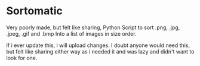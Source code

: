 # Sortomatic
Very poorly made, but felt like sharing, Python Script to sort .png, .jpg, .jpeg, .gif and .bmp Into a list of images in size order.

If i ever update this, i will upload changes. I doubt anyone would need this, but felt like sharing either way as i needed it and was lazy and didn't want to look for one.
